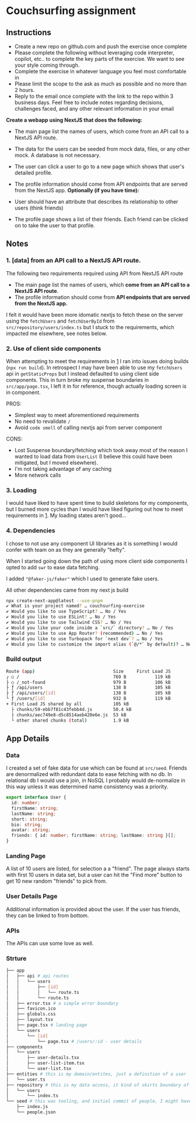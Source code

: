 # Couchsurfing assignment

## Instructions

- Create a new repo on github.com and push the exercise once complete
- Please complete the following without leveraging code interpreter, copilot, etc.. to complete the key parts of the exercise. We want to see your style coming through.
- Complete the exercise in whatever language you feel most comfortable in
- Please limit the scope to the ask as much as possible and no more than 2 hours.
- Reply to the email once complete with the link to the repo within 3 business days. Feel free to include notes regarding decisions, challenges faced, and any other relevant information in your email

**Create a webapp using NextJS that does the following:**

- The main page list the names of users, which come from an API call to a NextJS API route.
- The data for the users can be seeded from mock data, files, or any other mock. A database is not necessary.
- The user can click a user to go to a new page which shows that user's detailed profile.
- The profile information should come from API endpoints that are served from the NextJS app.
  **Optionally (if you have time):**

- User should have an attribute that describes its relationship to other users (think friends)
- The profile page shows a list of their friends. Each friend can be clicked on to take the user to that profile.

## Notes

### 1. \[data] from an API call to a NextJS API route.

The following two requirements required using API from NextJS API route

- The main page list the names of users, which **come from an API call to a NextJS API route**.
- The profile information should come from **API endpoints that are served from the NextJS app.**

I felt it would have been more idomatic nextjs to fetch these on the server using the `fetchUsers` and `fetchUserById` from `src/repository/users/index.ts` but I stuck to the requirements, which impacted me elsewhere, see notes below.

### 2. Use of client side components

When attempting to meet the requirements in [1](#1-data-from-an-api-call-to-a-nextjs-api-route) I ran into issues doing builds (`npx run build`). In retrospect I may have been able to use my `fetchUsers` api in `getStaticProps` but I instead defaulted to using client side components. This in turn broke my suspense boundaries in `src/app/page.tsx`, I left it in for reference, though actually loading screen is in component.

PROS:

- Simplest way to meet aforementioned requirements
- No need to revalidate `/`
- Avoid `code smell` of calling nextjs api from server component

CONS:

- Lost Suspense boundary/fetching which took away most of the reason I wanted to load data from `UserList` (I believe this could have been mitigated, but I moved elsewhere).
- I'm not taking advantage of any caching
- More network calls

### 3. Loading

I would have liked to have spent time to build skeletons for my components, but I burned more cycles than I would have liked figuring out how to meet requirements in [1](#1-data-from-an-api-call-to-a-nextjs-api-route). My loading states aren't good...

### 4. Dependencies

I chose to not use any component UI libraries as it is something I would confer with team on as they are generally "hefty".

When I started going down the path of using more client side components I opted to add `swr` to ease data fetching.

I added `"@faker-js/faker"` which I used to generate fake users.

All other dependencies came from my next js build

```sh
npx create-next-app@latest --use-pnpm
✔ What is your project named? … couchsurfing-exercise
✔ Would you like to use TypeScript? … No / Yes
✔ Would you like to use ESLint? … No / Yes
✔ Would you like to use Tailwind CSS? … No / Yes
✔ Would you like your code inside a `src/` directory? … No / Yes
✔ Would you like to use App Router? (recommended) … No / Yes
✔ Would you like to use Turbopack for `next dev`? … No / Yes
✔ Would you like to customize the import alias (`@/*` by default)? … No / Yes

```

### Build output

```sh
Route (app)                              Size     First Load JS
┌ ○ /                                    769 B           119 kB
├ ○ /_not-found                          979 B           106 kB
├ ƒ /api/users                           138 B           105 kB
├ ƒ /api/users/[id]                      138 B           105 kB
└ ƒ /users/[id]                          932 B           119 kB
+ First Load JS shared by all            105 kB
  ├ chunks/59-ebb7f81c43febb4d.js        50.4 kB
  ├ chunks/aec749e8-d5c8514aeb420e6e.js  53 kB
  └ other shared chunks (total)          1.9 kB
```

## App Details

### Data

I created a set of fake data for use which can be found at `src/seed`.
Friends are denormalized with redundant data to ease fetching with no db. In relational db I would use a join, in NoSQL I probably would de-normalize in this way unless it was determined name consistency was a priority.

```ts
export interface User {
  id: number;
  firstName: string;
  lastName: string;
  short: string;
  bio: string;
  avatar: string;
  friends: { id: number; firstName: string; lastName: string }[];
}
```

### Landing Page

A list of 10 users are listed, for selection a a "friend". The page always starts with first 10 users in data set, but a user can hit the "Find more" button to get 10 new random "friends" to pick from.

### User Details Page

Additional information is provided about the user. If the user has friends, they can be linked to from bottom.

### APIs

The APIs can use some love as well.

### Strture

```sh
├── app
│   ├── api # api routes
│   │   └── users
│   │       ├── [id]
│   │       │   └── route.ts
│   │       └── route.ts
│   ├── error.tsx # a simple error boundary
│   ├── favicon.ico
│   ├── globals.css
│   ├── layout.tsx
│   ├── page.tsx # landing page
│   └── users
│       └── [id]
│           └── page.tsx # /users/:id - user details
├── components
│   └── users
│       ├── user-details.tsx
│       ├── user-list-item.tsx
│       └── user-list.tsx
├── entities # this is my domain/entites, just a definition of a user
│   └── user.ts
├── repository # this is my data access, it kind of skirts boundary of service/repo but I just combined for small project
│   └── users
│       └── index.ts
└── seed # this was tooling, and initial commit of people, I might have benefited from moving people.json to repo or /data or the like
    ├── index.js
    └── people.json

```

